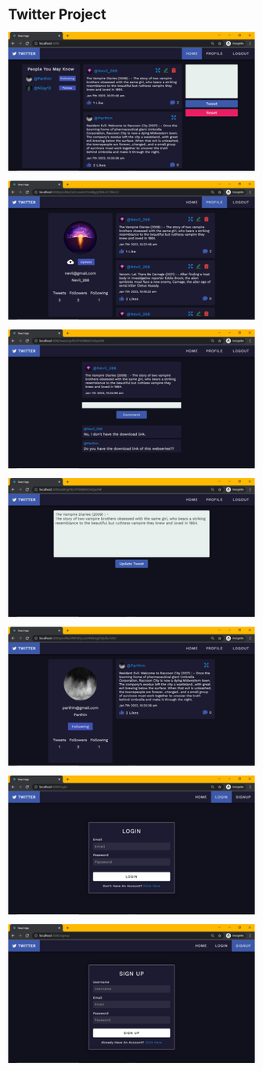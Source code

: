 # Twitter Project

<img src="./Readme-Images/1.png" />
&nbsp;
<img src="./Readme-Images/2.png" />
&nbsp;
<img src="./Readme-Images/3.png" />
&nbsp;
<img src="./Readme-Images/4.png" />
&nbsp;
<img src="./Readme-Images/5.png" />
&nbsp;
<img src="./Readme-Images/6.png" />
&nbsp;
<img src="./Readme-Images/7.png" />
&nbsp;